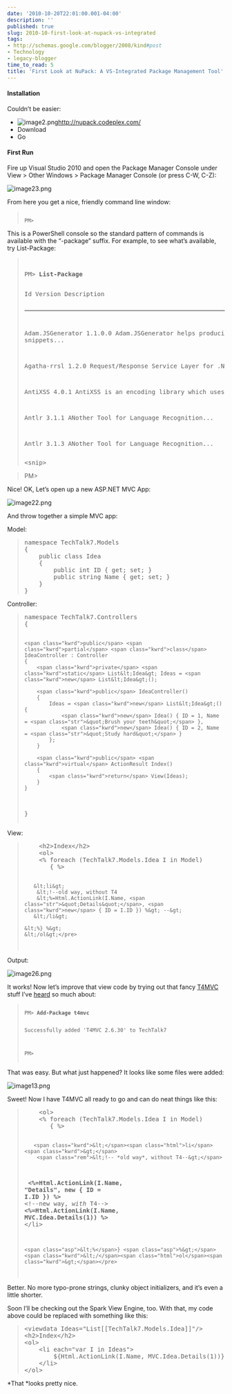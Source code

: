 ```yaml
---
date: '2010-10-20T22:01:00.001-04:00'
description: ''
published: true
slug: 2010-10-first-look-at-nupack-vs-integrated
tags:
- http://schemas.google.com/blogger/2008/kind#post
- Technology
- legacy-blogger
time_to_read: 5
title: 'First Look at NuPack: A VS-Integrated Package Management Tool'
---
```


<h4>Installation</h4>

Couldn’t be easier:  <ul>   <li>![image2.png](image2.png)<a href="http://nupack.codeplex.com/"><u><font color="#0066cc">http://nupack.codeplex.com/</font></u></a> </li>    <li>Download </li>    <li>Go </li> </ul>  <h4>First Run</h4>

Fire up Visual Studio 2010 and open the Package Manager Console under View &gt; Other Windows &gt; Package Manager Console (or press C-W, C-Z):

![image23.png](image23.png)

From here you get a nice, friendly command line window:
<blockquote>   <pre><code>
PM&gt;</code></pre>
</blockquote>


This is a PowerShell console so the standard pattern of commands is available with the “-package” suffix. For example, to see what’s available, try List-Package:

<blockquote>
  <pre>  <pre>PM&gt; <strong>List-Package</strong></pre>
Id Version Description 

-- ------- ----------- 

Adam.JSGenerator 1.1.0.0 Adam.JSGenerator helps producing snippets...

Agatha-rrsl      1.2.0 Request/Response Service Layer for .NET 

AntiXSS          4.0.1 AntiXSS is an encoding library which uses...

Antlr            3.1.1 ANother Tool for Language Recognition...

Antlr            3.1.3 ANother Tool for Language Recognition... </pre>

  <pre>&lt;snip&gt; </pre>
</blockquote>

<blockquote>


PM&gt; 
</blockquote>


Nice! OK, Let’s open up a new ASP.NET MVC App:


![image22.png](image22.png)


And throw together a simple MVC app:


Model:

<blockquote>
  <pre class="csharpcode"><span class="kwrd">namespace</span> TechTalk7.Models
{
    <span class="kwrd">public</span> <span class="kwrd">class</span> Idea
    {
        <span class="kwrd">public</span> <span class="kwrd">int</span> ID { get; set; }
        <span class="kwrd">public</span> <span class="kwrd">string</span> Name { get; set; }
    }
}</pre>
</blockquote>


Controller:

<blockquote>
  <pre class="csharpcode"><span class="kwrd">namespace</span> TechTalk7.Controllers
{

    <span class="kwrd">public</span> <span class="kwrd">partial</span> <span class="kwrd">class</span> IdeaController : Controller
    {
        <span class="kwrd">private</span> <span class="kwrd">static</span> List&lt;Idea&gt; Ideas = <span class="kwrd">new</span> List&lt;Idea&gt;();

        <span class="kwrd">public</span> IdeaController()
        {
            Ideas = <span class="kwrd">new</span> List&lt;Idea&gt;() { 
                <span class="kwrd">new</span> Idea() { ID = 1, Name = <span class="str">&quot;Brush your teeth&quot;</span> }, 
                <span class="kwrd">new</span> Idea() { ID = 2, Name = <span class="str">&quot;Study hard&quot;</span> } 
            };
        }

        <span class="kwrd">public</span> <span class="kwrd">virtual</span> ActionResult Index()
        {
            <span class="kwrd">return</span> View(Ideas);
        }
    }
}</pre>
</blockquote>


View:

<blockquote>
  <pre class="csharpcode">    &lt;h2&gt;Index&lt;/h2&gt;
    &lt;ol&gt;
    &lt;% <span class="kwrd">foreach</span> (TechTalk7.Models.Idea I <span class="kwrd">in</span> Model)
       { %&gt;

       &lt;li&gt;
        &lt;!--old way, without T4
        &lt;%=Html.ActionLink(I.Name, <span class="str">&quot;Details&quot;</span>, <span class="kwrd">new</span> { ID = I.ID }) %&gt; --&gt;
       &lt;/li&gt;

    &lt;%} %&gt;
    &lt;/ol&gt;</pre>
</blockquote>


Output:


![image26.png](image26.png)


It works! Now let’s improve that view code by trying out that fancy <a href="http://mvccontrib.codeplex.com/wikipage?title=T4MVC">T4MVC</a> stuff I’ve <a href="http://channel9.msdn.com/blogs/jongalloway/jon-takes-five-with-david-ebbo-on-t4mvc">heard</a> so much about:

<blockquote>
  <pre><code>
PM&gt; <strong>Add-Package t4mvc</strong>     

Successfully added 'T4MVC 2.6.30' to TechTalk7 


PM&gt; </code></pre>
</blockquote>


That was easy. But what just happened? It looks like some files were added:



![image13.png](image13.png)


Sweet! Now I have T4MVC all ready to go and can do neat things like this:

<blockquote>
  <pre class="csharpcode">    <span class="kwrd">&lt;</span><span class="html">ol</span><span class="kwrd">&gt;</span>
    <span class="asp">&lt;%</span> <span class="kwrd">foreach</span> (TechTalk7.Models.Idea I <span class="kwrd">in</span> Model)
       { <span class="asp">%&gt;</span>

       <span class="kwrd">&lt;</span><span class="html">li</span><span class="kwrd">&gt;</span>
        <span class="rem">&lt;!-- *old way*, without T4--&gt;</span>
<strong>        <span class="asp">&lt;%</span>=Html.ActionLink(I.Name, <span class="str">&quot;Details&quot;</span>, <span class="kwrd">new</span> { ID = I.ID }) <span class="asp">%&gt;</span>
</strong>
        <span class="rem">&lt;!--new way, *with* T4--&gt;</span>
<strong>        <span class="asp">&lt;%</span>=Html.ActionLink(I.Name, MVC.Idea.Details(1)) <span class="asp">%&gt;</span></strong>
       <span class="kwrd">&lt;/</span><span class="html">li</span><span class="kwrd">&gt;</span>

    <span class="asp">&lt;%</span>} <span class="asp">%&gt;</span>
    <span class="kwrd">&lt;/</span><span class="html">ol</span><span class="kwrd">&gt;</span></pre>
</blockquote>


Better. No more typo-prone strings, clunky object initializers, and it’s even a little shorter.


Soon I’ll be checking out the Spark View Engine, too. With that, my code above could be replaced with something like this:

<blockquote>
  <pre class="csharpcode"><span class="kwrd">&lt;</span><span class="html">viewdata</span> <span class="attr">Ideas</span><span class="kwrd">=&quot;List[[TechTalk7.Models.Idea]]&quot;</span><span class="kwrd">/&gt;</span>
<span class="kwrd">&lt;</span><span class="html">h2</span><span class="kwrd">&gt;</span>Index<span class="kwrd">&lt;/</span><span class="html">h2</span><span class="kwrd">&gt;</span>
<span class="kwrd">&lt;</span><span class="html">ol</span><span class="kwrd">&gt;</span>
    <span class="kwrd">&lt;</span><span class="html">li</span> <span class="attr">each</span><span class="kwrd">=&quot;var I in Ideas&quot;</span><span class="kwrd">&gt;</span>
        ${Html.ActionLink(I.Name, MVC.Idea.Details(1))}
    <span class="kwrd">&lt;/</span><span class="html">li</span><span class="kwrd">&gt;</span>
<span class="kwrd">&lt;/</span><span class="html">ol</span><span class="kwrd">&gt;</span></pre>
</blockquote>


*That *looks pretty nice. 